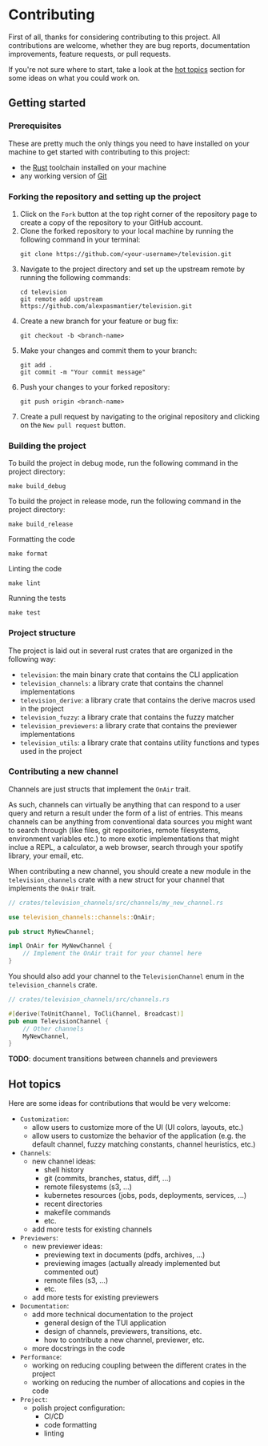 # Contributing

First of all, thanks for considering contributing to this project. All contributions are welcome, whether they are bug
reports, documentation improvements, feature requests, or pull requests.

If you're not sure where to start, take a look at the [hot topics](#hot-topics) section for some ideas on what you could work on.


## Getting started
### Prerequisites
These are pretty much the only things you need to have installed on your machine to get started with contributing to
this project:
- the [Rust](https://www.rust-lang.org/tools/install) toolchain installed on your machine
- any working version of [Git](https://git-scm.com/downloads)

### Forking the repository and setting up the project
1. Click on the `Fork` button at the top right corner of the repository page to create a copy of the repository to your
   GitHub account.
2. Clone the forked repository to your local machine by running the following command in your terminal:
   ```shell
   git clone https://github.com/<your-username>/television.git
   ```
3. Navigate to the project directory and set up the upstream remote by running the following commands:
   ```shell
   cd television
   git remote add upstream https://github.com/alexpasmantier/television.git
   ```
4. Create a new branch for your feature or bug fix:
   ```shell
   git checkout -b <branch-name>
   ```
5. Make your changes and commit them to your branch:
   ```shell
   git add .
   git commit -m "Your commit message"
   ```
6. Push your changes to your forked repository:
   ```shell
   git push origin <branch-name>
   ```
7. Create a pull request by navigating to the original repository and clicking on the `New pull request` button.


### Building the project
To build the project in debug mode, run the following command in the project directory:
```shell
make build_debug
```

To build the project in release mode, run the following command in the project directory:
```shell
make build_release
```
Formatting the code
```shell
make format
```
Linting the code
```shell
make lint
```
Running the tests
```shell
make test
```

### Project structure
The project is laid out in several rust crates that are organized in the following way:
- `television`: the main binary crate that contains the CLI application
- `television_channels`: a library crate that contains the channel implementations
- `television_derive`: a library crate that contains the derive macros used in the project
- `television_fuzzy`: a library crate that contains the fuzzy matcher
- `television_previewers`: a library crate that contains the previewer implementations
- `television_utils`: a library crate that contains utility functions and types used in the project


### Contributing a new channel
Channels are just structs that implement the `OnAir` trait.

As such, channels can virtually be anything that can respond to a user query and return a result under the form of a list of entries. This means channels can be anything from conventional data sources you might want to search through (like files, git repositories, remote filesystems, environment variables etc.) to more exotic implementations that might inclue a REPL, a calculator, a web browser, search through your spotify library, your email, etc.

When contributing a new channel, you should create a new module in the `television_channels` crate with a new struct for
your channel that implements the `OnAir` trait.
```rust
// crates/television_channels/src/channels/my_new_channel.rs

use television_channels::channels::OnAir;

pub struct MyNewChannel;

impl OnAir for MyNewChannel {
    // Implement the OnAir trait for your channel here
}
```

You should also add your channel to the `TelevisionChannel` enum in the `television_channels` crate.
```rust
// crates/television_channels/src/channels.rs

#[derive(ToUnitChannel, ToCliChannel, Broadcast)]
pub enum TelevisionChannel {
    // Other channels
    MyNewChannel,
}
```

**TODO**: document transitions between channels and previewers


## Hot topics
Here are some ideas for contributions that would be very welcome:

- `Customization`:
  - allow users to customize more of the UI (UI colors, layouts, etc.)
  - allow users to customize the behavior of the application (e.g. the default channel, fuzzy matching constants, channel heuristics, etc.)
- `Channels`:
  - new channel ideas:
    - shell history
    - git (commits, branches, status, diff, ...)
    - remote filesystems (s3, ...)
    - kubernetes resources (jobs, pods, deployments, services, ...)
    - recent directories
    - makefile commands
    - etc.
  - add more tests for existing channels
- `Previewers`:
  - new previewer ideas:
    - previewing text in documents (pdfs, archives, ...)
    - previewing images (actually already implemented but commented out)
    - remote files (s3, ...)
    - etc.
  - add more tests for existing previewers
- `Documentation`:
  - add more technical documentation to the project
    - general design of the TUI application
    - design of channels, previewers, transitions, etc.
    - how to contribute a new channel, previewer, etc.
  - more docstrings in the code
- `Performance`:
  - working on reducing coupling between the different crates in the project
  - working on reducing the number of allocations and copies in the code
- `Project`:
  - polish project configuration:
    - CI/CD
    - code formatting
    - linting



